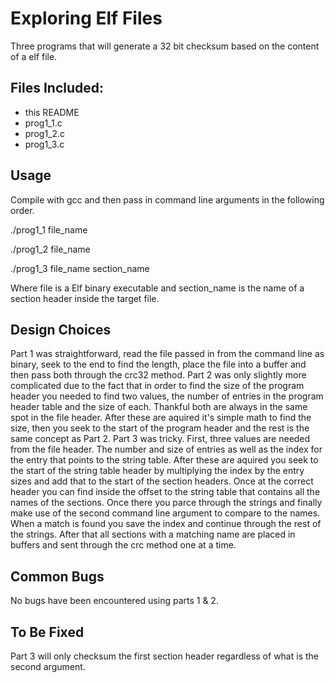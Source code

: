 # Exploring Elf Files

Three programs that will generate a 32 bit checksum based on the content of a elf file.

## **Files Included:**

* this README
* prog1_1.c 
* prog1_2.c 
* prog1_3.c

## **Usage**

Compile with gcc and then pass in command line arguments in the following order.

./prog1_1 file_name

./prog1_2 file_name

./prog1_3 file_name section_name

Where file is a Elf binary executable and section_name is the name of a section header 
inside the target file. 

## **Design Choices**

Part 1 was straightforward, read the file passed in from the command line as binary, seek to the end to find 
the length, place the file into a buffer and then pass both through the crc32 
method. Part 2 was only slightly more complicated due to the fact that in order 
to find the size of the program header you needed to find two values, the number 
of entries in the program header table and the size of each. Thankful both are always
in the same spot in the file header. After these are aquired it's simple math to find the 
size, then you seek to the start of the program header and the rest is the same concept as
Part 2. Part 3 was tricky. First, three values are needed from the file header. The number and size of entries
as well as the index for the entry that points to the string table. After these are aquired you 
seek to the start of the string table header by multiplying the index by the entry sizes and add that to 
the start of the section headers. Once at the correct header you can find inside the offset to 
the string table that contains all the names of the sections. Once there you parce through the 
strings and finally make use of the second command line argument to compare to the names.
When a match is found you save the index and continue through the rest of the strings. After that 
all sections with a matching name are placed in buffers and sent through the crc method one at a time.

## **Common Bugs**

No bugs have been encountered using parts 1 & 2. 

## **To Be Fixed**

Part 3 will only checksum the first section header regardless of what is the second argument. 
